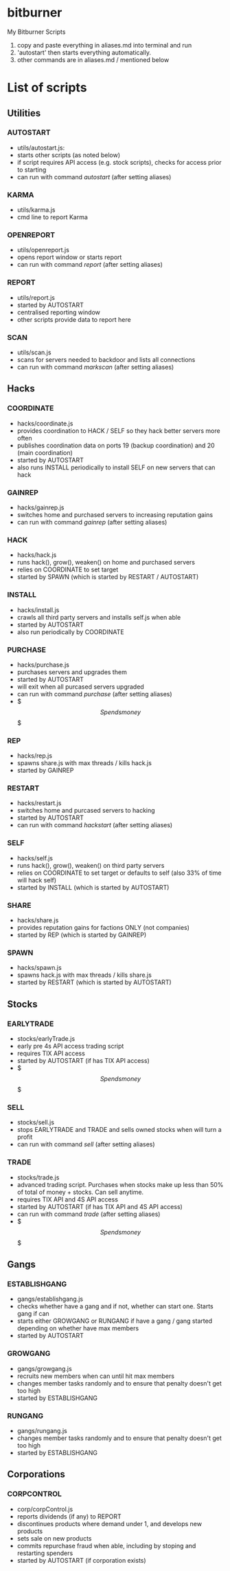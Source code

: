# bitburner
My Bitburner Scripts

1. copy and paste everything in aliases.md into terminal and run
1. 'autostart' then starts everything automatically.
1. other commands are in aliases.md / mentioned below

# List of scripts
## **Utilities**
### AUTOSTART
- utils/autostart.js: 
- starts other scripts (as noted below)
- if script requires API access (e.g. stock scripts), checks for access prior to starting
- can run with command *autostart* (after setting aliases)
### KARMA
- utils/karma.js
- cmd line to report Karma
### OPENREPORT
- utils/openreport.js
- opens report window or starts report
- can run with command *report* (after setting aliases)
### REPORT
- utils/report.js
- started by AUTOSTART
- centralised reporting window
- other scripts provide data to report here 
### SCAN
- utils/scan.js
- scans for servers needed to backdoor and lists all connections
- can run with command *markscan* (after setting aliases)

## **Hacks**
### COORDINATE
- hacks/coordinate.js
- provides coordination to HACK / SELF so they hack better servers more often
- publishes coordination data on ports 19 (backup coordination) and 20 (main coordination)
- started by AUTOSTART
- also runs INSTALL periodically to install SELF on new servers that can hack
### GAINREP
- hacks/gainrep.js
- switches home and purchased servers to increasing reputation gains
- can run with command *gainrep* (after setting aliases)
### HACK
- hacks/hack.js
- runs hack(), grow(), weaken() on home and purchased servers
- relies on COORDINATE to set target
- started by SPAWN (which is started by RESTART / AUTOSTART) 
### INSTALL
- hacks/install.js
- crawls all third party servers and installs self.js when able
- started by AUTOSTART
- also run periodically by COORDINATE
### PURCHASE
- hacks/purchase.js
- purchases servers and upgrades them
- started by AUTOSTART
- will exit when all purcased servers upgraded
- can run with command *purchase* (after setting aliases)
- $$$ Spends money $$$
### REP
- hacks/rep.js
- spawns share.js with max threads / kills hack.js
- started by GAINREP
### RESTART
- hacks/restart.js
- switches home and purcased servers to hacking
- started by AUTOSTART
- can run with command *hackstart* (after setting aliases)
### SELF
- hacks/self.js
- runs hack(), grow(), weaken() on third party servers
- relies on COORDINATE to set target or defaults to self (also 33% of time will hack self)
- started by INSTALL (which is started by AUTOSTART) 
### SHARE
- hacks/share.js
- provides reputation gains for factions ONLY (not companies)
- started by REP (which is started by GAINREP)
### SPAWN
- hacks/spawn.js
- spawns hack.js with max threads / kills share.js
- started by RESTART (which is started by AUTOSTART)

## **Stocks**
### EARLYTRADE
- stocks/earlyTrade.js
- early pre 4s API access trading script
- requires TIX API access
- started by AUTOSTART (if has TIX API access)
- $$$ Spends money $$$
### SELL
- stocks/sell.js
- stops EARLYTRADE and TRADE and sells owned stocks when will turn a profit
- can run with command *sell* (after setting aliases)
### TRADE
- stocks/trade.js
- advanced trading script. Purchases when stocks make up less than 50% of total of money + stocks. Can sell anytime.
- requires TIX API and 4S API access
- started by AUTOSTART (if has TIX API and 4S API access)
- can run with command *trade* (after setting aliases)
- $$$ Spends money $$$

## **Gangs**
### ESTABLISHGANG
- gangs/establishgang.js
- checks whether have a gang and if not, whether can start one. Starts gang if can
- starts either GROWGANG or RUNGANG if have a gang / gang started depending on whether have max members
- started by AUTOSTART
### GROWGANG
- gangs/growgang.js
- recruits new members when can until hit max members
- changes member tasks randomly and to ensure that penalty doesn't get too high
- started by ESTABLISHGANG
### RUNGANG
- gangs/rungang.js
- changes member tasks randomly and to ensure that penalty doesn't get too high
- started by ESTABLISHGANG

## **Corporations**
### CORPCONTROL
- corp/corpControl.js
- reports dividends (if any) to REPORT
- discontinues products where demand under 1, and develops new products
- sets sale on new products
- commits repurchase fraud when able, including by stoping and restarting spenders
- started by AUTOSTART (if corporation exists)

